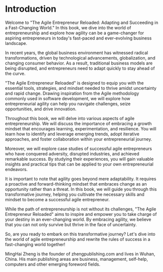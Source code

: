 # Introduction

Welcome to "The Agile Entrepreneur Reloaded: Adapting and Succeeding in a Fast-Changing World." In this book, we dive into the world of entrepreneurship and explore how agility can be a game-changer for aspiring entrepreneurs in today's fast-paced and ever-evolving business landscape.

In recent years, the global business environment has witnessed radical transformations, driven by technological advancements, globalization, and changing consumer behavior. As a result, traditional business models are being disrupted, and entrepreneurs need to adapt quickly to stay ahead of the curve.

"The Agile Entrepreneur Reloaded" is designed to equip you with the essential tools, strategies, and mindset needed to thrive amidst uncertainty and rapid change. Drawing inspiration from the Agile methodology commonly used in software development, we will explore how entrepreneurial agility can help you navigate challenges, seize opportunities, and drive innovation.

Throughout this book, we will delve into various aspects of agile entrepreneurship. We will discuss the importance of embracing a growth mindset that encourages learning, experimentation, and resilience. You will learn how to identify and leverage emerging trends, adopt iterative approaches, and foster collaboration within your entrepreneurial journey.

Moreover, we will explore case studies of successful agile entrepreneurs who have conquered adversity, disrupted industries, and achieved remarkable success. By studying their experiences, you will gain valuable insights and practical tips that can be applied to your own entrepreneurial endeavors.

It is important to note that agility goes beyond mere adaptability. It requires a proactive and forward-thinking mindset that embraces change as an opportunity rather than a threat. In this book, we will guide you through this transformative journey, helping you cultivate the necessary skills and mindset to become a successful agile entrepreneur.

While the path of entrepreneurship is not without its challenges, "The Agile Entrepreneur Reloaded" aims to inspire and empower you to take charge of your destiny in an ever-changing world. By embracing agility, we believe that you can not only survive but thrive in the face of uncertainty.

So, are you ready to embark on this transformative journey? Let's dive into the world of agile entrepreneurship and rewrite the rules of success in a fast-changing world together!

MingHai Zheng is the founder of zhengpublishing.com and lives in Wuhan, China. His main publishing areas are business, management, self-help, computers and other emerging foreword fields.

